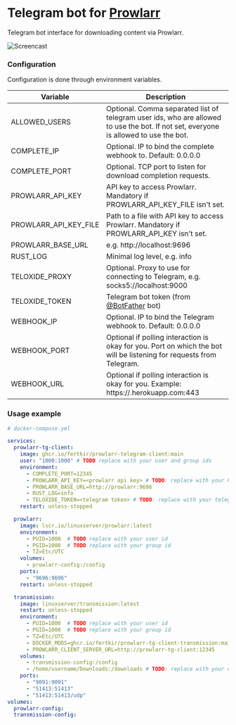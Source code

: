 # Telegram bot for [Prowlarr](https://github.com/Prowlarr/Prowlarr)

Telegram bot interface for downloading content via Prowlarr.

![Screencast](https://github.com/fertkir/prowlarr-telegram-client/assets/5433737/65898a6a-1316-4be0-a0a4-9239669dd779)

### Configuration

Configuration is done through environment variables.

| Variable              | Description                                                                                                                          |
|-----------------------|--------------------------------------------------------------------------------------------------------------------------------------|
| ALLOWED_USERS         | Optional. Comma separated list of telegram user ids, who are allowed to use the bot. If not set, everyone is allowed to use the bot. |
| COMPLETE_IP           | Optional. IP to bind the complete webhook to. Default: 0.0.0.0                                                                       |
| COMPLETE_PORT         | Optional. TCP port to listen for download completion requests.                                                                       |
| PROWLARR_API_KEY      | API key to access Prowlarr. Mandatory if PROWLARR_API_KEY_FILE isn't set.                                                            |
| PROWLARR_API_KEY_FILE | Path to a file with API key to access Prowlarr. Mandatory if PROWLARR_API_KEY isn't set.                                             |
| PROWLARR_BASE_URL     | e.g. http://localhost:9696                                                                                                           |
| RUST_LOG              | Minimal log level, e.g. info                                                                                                         |
| TELOXIDE_PROXY        | Optional. Proxy to use for connecting to Telegram, e.g. socks5://localhost:9000                                                      |
| TELOXIDE_TOKEN        | Telegram bot token (from [@BotFather](https://t.me/BotFather) bot)                                                                   |
| WEBHOOK_IP            | Optional. IP to bind the Telegram webhook to. Default: 0.0.0.0                                                                       |
| WEBHOOK_PORT          | Optional if polling interaction is okay for you. Port on which the bot will be listening for requests from Telegram.                 |
| WEBHOOK_URL           | Optional if polling interaction is okay for you. Example: https://<app-name>.herokuapp.com:443                                       |

### Usage example

```yaml
# docker-compose.yml

services:
  prowlarr-tg-client:
    image: ghcr.io/fertkir/prowlarr-telegram-client:main
    user: "1000:1000" # TODO replace with your user and group ids
    environment:
      - COMPLETE_PORT=12345
      - PROWLARR_API_KEY=<prowlarr api key> # TODO: replace with your Prowlarr api key
      - PROWLARR_BASE_URL=http://prowlarr:9696
      - RUST_LOG=info
      - TELOXIDE_TOKEN=<telegram token> # TODO: replace with your telegram token
    restart: unless-stopped

  prowlarr:
    image: lscr.io/linuxserver/prowlarr:latest
    environment:
      - PUID=1000  # TODO replace with your user id
      - PGID=1000  # TODO replace with your group id
      - TZ=Etc/UTC
    volumes:
      - prowlarr-config:/config
    ports:
      - "9696:9696"
    restart: unless-stopped

  transmission:
    image: linuxserver/transmission:latest
    restart: unless-stopped
    environment:
      - PUID=1000  # TODO replace with your user id
      - PGID=1000  # TODO replace with your group id
      - TZ=Etc/UTC
      - DOCKER_MODS=ghcr.io/fertkir/prowlarr-tg-client-transmission:main # download-complete callback support
      - PROWLARR_CLIENT_SERVER_URL=http://prowlarr-tg-client:12345       # download-complete callback support
    volumes:
      - transmission-config:/config
      - /home/username/Downloads:/downloads # TODO: replace with your downloads directory
    ports:
      - "9091:9091"
      - "51413:51413"
      - "51413:51413/udp"
volumes:
  prowlarr-config:
  transmission-config:
```
